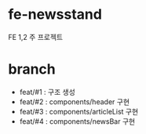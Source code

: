 # fe-newsstand
FE 1,2 주 프로젝트

# branch
- feat/#1 : 구조 생성
- feat/#2 : components/header 구현
- feat/#3 : components/articleList 구현
- feat/#4 : components/newsBar 구현
